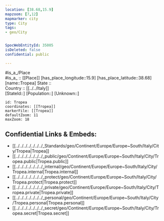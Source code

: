 ```yaml
---
location: [38.68,15.9] 
mapzoom: [7,12] 
mapmarker: city 
type: City
tags:
- geo/City


SpocWebEntityId: 35005
isDeleted: false
confidential: public

---
```

#is_a_/Place  
#is_a_ :: [[Place]] 
[has_place_longitude::15.9] 
[has_place_latitude::38.68] 
[name::Tropea] 
State ::  
Country :: [[../../Italy]]  
[StateId::] 
[Population::] 
[Unknown::] 


```leaflet
id: Tropea
coordinates: [[Tropea]] 
markerFile: [[Tropea]] 
defaultZoom: 11 
maxZoom: 18
```


## Confidential Links & Embeds: 
- [[../../../../../../../_Standards/geo/Continent/Europe/Europe~South/Italy/City/Tropea|Tropea]] 
- [[../../../../../../../_public/geo/Continent/Europe/Europe~South/Italy/City/Tropea.public|Tropea.public]] 
- [[../../../../../../../_internal/geo/Continent/Europe/Europe~South/Italy/City/Tropea.internal|Tropea.internal]] 
- [[../../../../../../../_protect/geo/Continent/Europe/Europe~South/Italy/City/Tropea.protect|Tropea.protect]] 
- [[../../../../../../../_private/geo/Continent/Europe/Europe~South/Italy/City/Tropea.private|Tropea.private]] 
- [[../../../../../../../_personal/geo/Continent/Europe/Europe~South/Italy/City/Tropea.personal|Tropea.personal]] 
- [[../../../../../../../_secret/geo/Continent/Europe/Europe~South/Italy/City/Tropea.secret|Tropea.secret]] 
